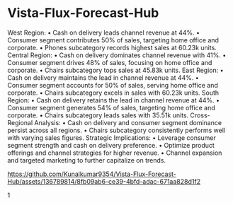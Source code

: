 # Vista-Flux-Forecast-Hub
West Region:
•	Cash on delivery leads channel revenue at 44%.
•	Consumer segment contributes 50% of sales, targeting home office and corporate.
•	Phones subcategory records highest sales at 60.23k units.
Central Region:
•	Cash on delivery dominates channel revenue with 41%.
•	Consumer segment drives 48% of sales, focusing on home office and corporate.
•	Chairs subcategory tops sales at 45.83k units.
East Region:
•	Cash on delivery maintains the lead in channel revenue at 44%.
•	Consumer segment accounts for 50% of sales, serving home office and corporate.
•	Chairs subcategory excels in sales with 60.23k units.
South Region:
•	Cash on delivery retains the lead in channel revenue at 44%.
•	Consumer segment generates 54% of sales, targeting home office and corporate.
•	Chairs subcategory leads sales with 35.51k units.
Cross-Regional Analysis:
•	Cash on delivery and consumer segment dominance persist across all regions.
•	Chairs subcategory consistently performs well with varying sales figures.
Strategic Implications:
•	Leverage consumer segment strength and cash on delivery preference.
•	Optimize product offerings and channel strategies for higher revenue.
•	Channel expansion and targeted marketing to further capitalize on trends.




https://github.com/Kunalkumar9354/Vista-Flux-Forecast-Hub/assets/136789814/8fb09ab6-ce39-4bfd-adac-671aa828d1f2



1



